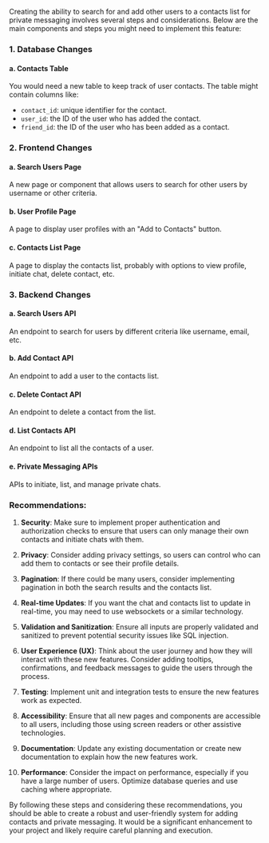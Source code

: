 Creating the ability to search for and add other users to a contacts list for private messaging involves several steps and considerations. Below are the main components and steps you might need to implement this feature:

### 1. Database Changes

#### a. Contacts Table
You would need a new table to keep track of user contacts. The table might contain columns like:
- `contact_id`: unique identifier for the contact.
- `user_id`: the ID of the user who has added the contact.
- `friend_id`: the ID of the user who has been added as a contact.

### 2. Frontend Changes

#### a. Search Users Page
A new page or component that allows users to search for other users by username or other criteria.

#### b. User Profile Page
A page to display user profiles with an "Add to Contacts" button.

#### c. Contacts List Page
A page to display the contacts list, probably with options to view profile, initiate chat, delete contact, etc.

### 3. Backend Changes

#### a. Search Users API
An endpoint to search for users by different criteria like username, email, etc.

#### b. Add Contact API
An endpoint to add a user to the contacts list.

#### c. Delete Contact API
An endpoint to delete a contact from the list.

#### d. List Contacts API
An endpoint to list all the contacts of a user.

#### e. Private Messaging APIs
APIs to initiate, list, and manage private chats.

### Recommendations:

1. **Security**: Make sure to implement proper authentication and authorization checks to ensure that users can only manage their own contacts and initiate chats with them.

2. **Privacy**: Consider adding privacy settings, so users can control who can add them to contacts or see their profile details.

3. **Pagination**: If there could be many users, consider implementing pagination in both the search results and the contacts list.

4. **Real-time Updates**: If you want the chat and contacts list to update in real-time, you may need to use websockets or a similar technology.

5. **Validation and Sanitization**: Ensure all inputs are properly validated and sanitized to prevent potential security issues like SQL injection.

6. **User Experience (UX)**: Think about the user journey and how they will interact with these new features. Consider adding tooltips, confirmations, and feedback messages to guide the users through the process.

7. **Testing**: Implement unit and integration tests to ensure the new features work as expected.

8. **Accessibility**: Ensure that all new pages and components are accessible to all users, including those using screen readers or other assistive technologies.

9. **Documentation**: Update any existing documentation or create new documentation to explain how the new features work.

10. **Performance**: Consider the impact on performance, especially if you have a large number of users. Optimize database queries and use caching where appropriate.

By following these steps and considering these recommendations, you should be able to create a robust and user-friendly system for adding contacts and private messaging. It would be a significant enhancement to your project and likely require careful planning and execution.
